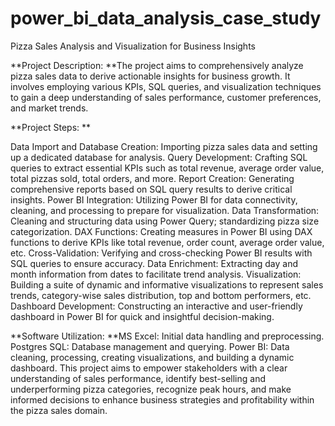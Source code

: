 # power_bi_data_analysis_case_study
Pizza Sales Analysis and Visualization for Business Insights

**Project Description:
**The project aims to comprehensively analyze pizza sales data to derive actionable insights for business growth. It involves employing various KPIs, SQL queries, and visualization techniques to gain a deep understanding of sales performance, customer preferences, and market trends.

**Project Steps:
**

Data Import and Database Creation: Importing pizza sales data and setting up a dedicated database for analysis.
Query Development: Crafting SQL queries to extract essential KPIs such as total revenue, average order value, total pizzas sold, total orders, and more.
Report Creation: Generating comprehensive reports based on SQL query results to derive critical insights.
Power BI Integration: Utilizing Power BI for data connectivity, cleaning, and processing to prepare for visualization.
Data Transformation: Cleaning and structuring data using Power Query; standardizing pizza size categorization.
DAX Functions: Creating measures in Power BI using DAX functions to derive KPIs like total revenue, order count, average order value, etc.
Cross-Validation: Verifying and cross-checking Power BI results with SQL queries to ensure accuracy.
Data Enrichment: Extracting day and month information from dates to facilitate trend analysis.
Visualization: Building a suite of dynamic and informative visualizations to represent sales trends, category-wise sales distribution, top and bottom performers, etc.
Dashboard Development: Constructing an interactive and user-friendly dashboard in Power BI for quick and insightful decision-making.

**Software Utilization:
**MS Excel: Initial data handling and preprocessing.
Postgres SQL: Database management and querying.
Power BI: Data cleaning, processing, creating visualizations, and building a dynamic dashboard.
This project aims to empower stakeholders with a clear understanding of sales performance, identify best-selling and underperforming pizza categories, recognize peak hours, and make informed decisions to enhance business strategies and profitability within the pizza sales domain.
